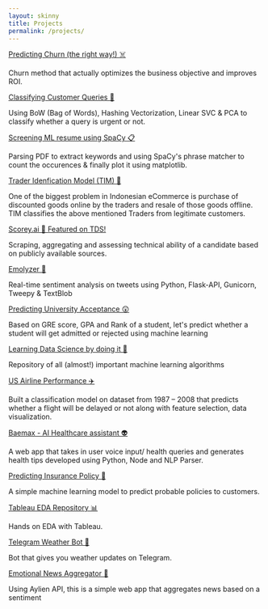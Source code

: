 ```yaml
---
layout: skinny
title: Projects
permalink: /projects/
---
```

  <div class='mb3'>
    <a class='h3 bold black' target='_blank' href='https://github.com/gofornaman/Predicting-Customer-Churn-using-PyCaret'>
     Predicting Churn (the right way!) ☠️ 
    </a>
    <p> Churn method that actually optimizes the business objective and improves ROI.
    </p>
  </div>
  
  <div class='mb3'>
    <a class='h3 bold black' target='_blank' href='https://github.com/gofornaman/All-things-NLP/blob/master/Hashing%20Vectorizer%20to%20classify%20queries/notebook.ipynb'>
     Classifying Customer Queries 📱 
    </a>
    <p> Using BoW (Bag of Words), Hashing Vectorization, Linear SVC & PCA to classify whether a query is urgent or not.
    </p>
  </div>

  <div class='mb3'>
    <a class='h3 bold black' target='_blank' href='https://github.com/gofornaman/All-things-NLP/blob/master/SpaCy%20to%20screen%20ML%20resume/notebook.ipynb'>
     Screening ML resume using SpaCy 📋 
    </a>
    <p> Parsing PDF to extract keywords and using SpaCy's phrase matcher to count the occurences & finally plot it using matplotlib.
    </p>
  </div>

  <div class='mb3'>
    <a class='h3 bold black' target='_blank' href='https://github.com/gofornaman/Fraud-Trader-Identification-Model'>
     Trader Idenfication Model (TIM) 👥 
    </a>
    <p> One of the biggest problem in Indonesian eCommerce is purchase of discounted goods online by the traders and resale of those goods offline. TIM classifies the above mentioned Traders from legitimate customers.
    </p>
  </div>

   <div class='mb3'>
    <a class='h3 bold black' target='_blank' href='https://towardsdatascience.com/solving-real-world-problem-using-data-science-e2236159a1a9'> 
     Scorey.ai 💯 <span class='h6 regular'>Featured on TDS!</span>
    </a>
    <p> Scraping, aggregating and assessing technical ability of a candidate based on publicly available sources.
    </p>
  </div>

   <div class='mb3'>
    <a class='h3 bold black' target='_blank' href='http://emolyzer.herokuapp.com/'>
     Emolyzer 😬 
    </a>
    <p> Real-time sentiment analysis on tweets using Python, Flask-API, Gunicorn, Tweepy & TextBlob 
    </p>
  </div>

  <div class='mb3'>
    <a class='h3 bold black' target='_blank' href='https://medium.com/data-science-weekly-dsw/predicting-ms-admission-afbad9c5c599'>
     Predicting University Acceptance 😲  
    </a>
    <p> Based on GRE score, GPA and Rank of a student, let's predict whether a student will get admitted or rejected using machine learning
    </p>
  </div>

  <div class='mb3'>
    <a class='h3 bold black' target='_blank' href='https://github.com/gofornaman/Data-Science-Projects'>
     Learning Data Science by doing it 💪   
    </a>
    <p> Repository of all (almost!) important machine learning algorithms
    </p>
  </div>

  <div class='mb3'>
    <a class='h3 bold black' target='_blank' href='https://github.com/gofornaman/Case-Study-On-Airplane-Delays'>
     US Airline Performance ✈️  
    </a>
    <p>  Built a classification model on dataset from 1987 – 2008 that predicts whether a flight will be delayed or not along with feature selection, data visualization. 
    </p>
  </div>

  <div class='mb3'>
    <a class='h3 bold black' target='_blank' href='https://github.com/gofornaman/Baemax'>
     Baemax - AI Healthcare assistant 👽 
    </a>
    <p> A web app that takes in user voice input/ health queries and generates health tips developed using Python, Node and NLP Parser. 
    </p>
  </div>


   <div class='mb3'>
    <a class='h3 bold black' target='_blank' href='https://github.com/gofornaman/CaseStudy_InsurancePolicy'>
     Predicting Insurance Policy 📓 
    </a>
    <p> A simple machine learning model to predict probable policies to customers.  
    </p>
  </div>
  
  <div class='mb3'>
    <a class='h3 bold black' target='_blank' href='https://github.com/gofornaman/Tableau_projects'>
     Tableau EDA Repository 📊 
    </a>
    <p> Hands on EDA with Tableau.   
    </p>
  </div>

  <div class='mb3'>
    <a class='h3 bold black' target='_blank' href='https://github.com/gofornaman/Telegram_WeatherBot'>
     Telegram Weather Bot 👾 
    </a>
    <p> Bot that gives you weather updates on Telegram.   
    </p>
  </div>

  <div class='mb3'>
    <a class='h3 bold black' target='_blank' href='https://github.com/gofornaman/News-Aggregator'>
     Emotional News Aggregator 💜 
    </a>
    <p> Using Aylien API, this is a simple web app that aggregates news based on a sentiment 
    </p>
  </div>
